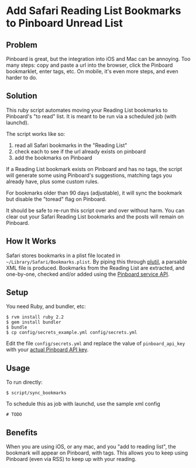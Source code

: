 # Add Safari Reading List Bookmarks to Pinboard Unread List

## Problem

Pinboard is great, but the integration into iOS and Mac can be annoying. Too many steps: copy and paste a url into the browser, click the Pinboard bookmarklet, enter tags, etc. On mobile, it's even more steps, and even harder to do.

## Solution

This ruby script automates moving your Reading List bookmarks to Pinboard's "to read" list. It is meant to be run via a scheduled job (with launchd). 

The script works like so:

1. read all Safari bookmarks in the "Reading List"
2. check each to see if the url already exists on pinboard
3. add the bookmarks on Pinboard

If a Reading List bookmark exists on Pinboard and has no tags, the script will generate some using Pinboard's suggestions, matching tags you already have, plus some custom rules. 

For bookmarks older than 90 days (adjustable), it will sync the bookmark but disable the "toread" flag on Pinboard.

It should be safe to re-run this script over and over without harm. You can clear out your Safari Reading List bookmarks and the posts will remain on Pinboard.

## How It Works

Safari stores bookmarks in a plist file located in `~/Library/Safari/Bookmarks.plist`. By piping this through [plutil](https://developer.apple.com/library/mac/documentation/Darwin/Reference/ManPages/man1/plutil.1.html), a parsable XML file is produced. Bookmarks from the Reading List are extracted, and one-by-one, checked and/or added using the [Pinboard service API](https://pinboard.in/api/).

## Setup

You need Ruby, and bundler, etc:

    $ rvm install ruby 2.2
    $ gem install bundler
    $ bundle
    $ cp config/secrets_example.yml config/secrets.yml

Edit the file `config/secrets.yml` and replace the value of `pinboard_api_key` with your [actual Pinboard API key](https://pinboard.in/settings/password).

## Usage

To run directly:

    $ script/sync_bookmarks

To schedule this as job with launchd, use the sample xml config 

    # TODO

## Benefits

When you are using iOS, or any mac, and you "add to reading list", the bookmark will appear on Pinboard, with tags. This allows you to keep using Pinboard (even via RSS) to keep up with your reading.
